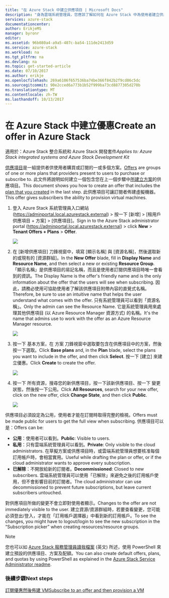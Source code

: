 ```yaml
---
title: "在 Azure Stack 中建立供應項目 | Microsoft Docs"
description: "身為雲端系統管理員，您應該了解如何在 Azure Stack 中為使用者建立供應項目。"
services: azure-stack
documentationcenter: 
author: ErikjeMS
manager: byronr
editor: 
ms.assetid: 96b080a4-a9a5-407c-ba54-111de2413d59
ms.service: azure-stack
ms.workload: na
ms.tgt_pltfrm: na
ms.devlang: na
ms.topic: get-started-article
ms.date: 07/10/2017
ms.author: erikje
ms.openlocfilehash: 269a6106f657536ba74be366f842b2f9cd86c5dc
ms.sourcegitcommit: 90e2cced6a773b1b52f999ba73cd8877305d270b
ms.translationtype: MT
ms.contentlocale: zh-TW
ms.lasthandoff: 10/13/2017
---
```

# <a name="create-an-offer-in-azure-stack"></a><span data-ttu-id="7af5b-103">在 Azure Stack 中建立優惠</span><span class="sxs-lookup"><span data-stu-id="7af5b-103">Create an offer in Azure Stack</span></span>

<span data-ttu-id="7af5b-104">適用於：Azure Stack 整合系統和 Azure Stack 開發套件</span><span class="sxs-lookup"><span data-stu-id="7af5b-104">*Applies to: Azure Stack integrated systems and Azure Stack Development Kit*</span></span>

<span data-ttu-id="7af5b-105">[供應項目](azure-stack-key-features.md)是一組提供者供使用者購買或訂閱的一或多個方案。</span><span class="sxs-lookup"><span data-stu-id="7af5b-105">[Offers](azure-stack-key-features.md) are groups of one or more plans that providers present to users to purchase or subscribe to.</span></span> <span data-ttu-id="7af5b-106">此文件將說明如何建立一個包含您在上一個步驟中[所建立方案](azure-stack-create-plan.md)的供應項目。</span><span class="sxs-lookup"><span data-stu-id="7af5b-106">This document shows you how to create an offer that includes the [plan that you created](azure-stack-create-plan.md) in the last step.</span></span> <span data-ttu-id="7af5b-107">此供應項目可讓訂閱者佈建虛擬機器。</span><span class="sxs-lookup"><span data-stu-id="7af5b-107">This offer gives subscribers the ability to provision virtual machines.</span></span>

1. <span data-ttu-id="7af5b-108">登入 Azure Stack 系統管理員入口網站 (https://adminportal.local.azurestack.external) > 按一下 [新增] > [租用戶供應項目 + 方案] > [供應項目]。</span><span class="sxs-lookup"><span data-stu-id="7af5b-108">Sign in to the Azure Stack administrator portal (https://adminportal.local.azurestack.external) > click **New** > **Tenant Offers + Plans** > **Offer**.</span></span>

   ![](media/azure-stack-create-offer/image01.png)
2. <span data-ttu-id="7af5b-109">在 [新增供應項目] 刀鋒視窗中，填寫 [顯示名稱] 與 [資源名稱]，然後選取新的或現有的 [資源群組]。</span><span class="sxs-lookup"><span data-stu-id="7af5b-109">In the **New Offer** blade, fill in **Display Name** and **Resource Name**, and then select a new or existing **Resource Group**.</span></span> <span data-ttu-id="7af5b-110">「顯示名稱」是供應項目的易記名稱，而且是使用者訂閱供應項目時唯一會看到的資訊。</span><span class="sxs-lookup"><span data-stu-id="7af5b-110">The Display Name is the offer's friendly name and is the only information about the offer that the users will see when subscribing.</span></span> <span data-ttu-id="7af5b-111">因此，請務必使用可協助使用者了解該供應項目附帶內容的直覺式名稱。</span><span class="sxs-lookup"><span data-stu-id="7af5b-111">Therefore, be sure to use an intuitive name that helps the user understand what comes with the offer.</span></span> <span data-ttu-id="7af5b-112">只有系統管理員可以看到「資源名稱」。</span><span class="sxs-lookup"><span data-stu-id="7af5b-112">Only the admin can see the Resource Name.</span></span> <span data-ttu-id="7af5b-113">它是系統管理員用來處理其他供應項目 (以 Azure Resource Manager 資源方式) 的名稱。</span><span class="sxs-lookup"><span data-stu-id="7af5b-113">It's the name that admins use to work with the offer as an Azure Resource Manager resource.</span></span>

   ![](media/azure-stack-create-offer/image01a.png)
3. <span data-ttu-id="7af5b-114">按一下 基本方案，在 方案 刀鋒視窗中選取要包含在供應項目中的方案，然後按一下選取。</span><span class="sxs-lookup"><span data-stu-id="7af5b-114">Click **Base plans** and, in the **Plan** blade, select the plans you want to include in the offer, and then click **Select**.</span></span> <span data-ttu-id="7af5b-115">按一下 [建立]  來建立優惠。</span><span class="sxs-lookup"><span data-stu-id="7af5b-115">Click **Create** to create the offer.</span></span>

   ![](media/azure-stack-create-offer/image02.png)
4. <span data-ttu-id="7af5b-116">按一下 所有資源，搜尋您的新供應項目，按一下該新供應項目、按一下 變更狀態，然後按一下公用。</span><span class="sxs-lookup"><span data-stu-id="7af5b-116">Click **All Resources**, search for your new offer, click on the new offer, click **Change State**, and then click **Public**.</span></span>

   ![](media/azure-stack-create-offer/image03.png)

<span data-ttu-id="7af5b-117">供應項目必須設定為公用，使用者才能在訂閱時取得完整的檢視。</span><span class="sxs-lookup"><span data-stu-id="7af5b-117">Offers must be made public for users to get the full view when subscribing.</span></span> <span data-ttu-id="7af5b-118">供應項目可以是：</span><span class="sxs-lookup"><span data-stu-id="7af5b-118">Offers can be:</span></span>

* <span data-ttu-id="7af5b-119">**公用**：使用者可以看到。</span><span class="sxs-lookup"><span data-stu-id="7af5b-119">**Public**: Visible to users.</span></span>
* <span data-ttu-id="7af5b-120">**私用**：只有雲端系統管理員可以看到。</span><span class="sxs-lookup"><span data-stu-id="7af5b-120">**Private**: Only visible to the cloud administrators.</span></span> <span data-ttu-id="7af5b-121">在草擬方案或供應項目時，或雲端系統管理員想要核准每個訂用帳戶時，會相當實用。</span><span class="sxs-lookup"><span data-stu-id="7af5b-121">Useful while drafting the plan or offer, or if the cloud administrator wants to approve every subscription.</span></span>
* <span data-ttu-id="7af5b-122">**已解除**：不開放給新的訂閱者。</span><span class="sxs-lookup"><span data-stu-id="7af5b-122">**Decommissioned**: Closed to new subscribers.</span></span> <span data-ttu-id="7af5b-123">雲端系統管理員可以使用「已解除」來避免之後的訂用帳戶使用，但不會影響目前的訂閱者。</span><span class="sxs-lookup"><span data-stu-id="7af5b-123">The cloud administrator can use decommissioned to prevent future subscriptions, but leave current subscribers untouched.</span></span>

<span data-ttu-id="7af5b-124">對供應項目所做的變更不會立即對使用者顯示。</span><span class="sxs-lookup"><span data-stu-id="7af5b-124">Changes to the offer are not immediately visible to the user.</span></span> <span data-ttu-id="7af5b-125">建立資源/資源群組時，若要查看變更，您可能必須登出/登入，才能在「訂用帳戶選擇器」中看到新的訂用帳戶。</span><span class="sxs-lookup"><span data-stu-id="7af5b-125">To see the changes, you might have to logout/login to see the new subscription in the “Subscription picker” when creating resources/resource groups.</span></span>

> [!NOTE]
><span data-ttu-id="7af5b-126">您也可以如 [Azure Stack 服務管理員讀我檔案](https://github.com/Azure/AzureStack-Tools/tree/master/ServiceAdmin) \(英文\) 所述，使用 PowerShell 來建立預設的供應項目、方案及配額。</span><span class="sxs-lookup"><span data-stu-id="7af5b-126">You can also create default offers, plans, and quotas by using PowerShell as explained in the [Azure Stack Service Administrator readme](https://github.com/Azure/AzureStack-Tools/tree/master/ServiceAdmin).</span></span>
>


### <a name="next-steps"></a><span data-ttu-id="7af5b-127">後續步驟</span><span class="sxs-lookup"><span data-stu-id="7af5b-127">Next steps</span></span>
[<span data-ttu-id="7af5b-128">訂閱優惠然後佈建 VM</span><span class="sxs-lookup"><span data-stu-id="7af5b-128">Subscribe to an offer and then provision a VM</span></span>](azure-stack-subscribe-plan-provision-vm.md)
